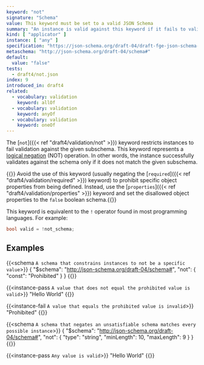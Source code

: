```yaml
---
keyword: "not"
signature: "Schema"
value: This keyword must be set to a valid JSON Schema
summary: "An instance is valid against this keyword if it fails to validate successfully against the schema defined by this keyword."
kind: [ "applicator" ]
instance: [ "any" ]
specification: "https://json-schema.org/draft-04/draft-fge-json-schema-validation-00#rfc.section.5.5.6"
metaschema: "http://json-schema.org/draft-04/schema#"
default:
  value: "false"
tests:
  - draft4/not.json
index: 9
introduced_in: draft4
related:
  - vocabulary: validation
    keyword: allOf
  - vocabulary: validation
    keyword: anyOf
  - vocabulary: validation
    keyword: oneOf
---
```



The [`not`]({{< ref "draft4/validation/not" >}}) keyword restricts
instances to fail validation against the given subschema. This keyword
represents a [logical negation](https://en.wikipedia.org/wiki/Negation) (NOT)
operation. In other words, the instance successfully validates against the
schema only if it does not match the given subschema.


{{<best-practice>}} Avoid the use of this keyword (usually negating the
[`required`]({{< ref "draft4/validation/required" >}}) keyword) to prohibit
specific object properties from being defined. Instead, use the
[`properties`]({{< ref "draft4/validation/properties" >}}) keyword and set
the disallowed object properties to the `false` boolean
schema.{{</best-practice>}}

This keyword is equivalent to the `!` operator found in most programming
languages. For example:

```c
bool valid = !not_schema;
```

## Examples

{{<schema `A schema that constrains instances to not be a specific value`>}}
{
  "$schema": "http://json-schema.org/draft-04/schema#",
  "not": {
    "const": "Prohibited"
  }
}
{{</schema>}}

{{<instance-pass `A value that does not equal the prohibited value is valid`>}}
"Hello World"
{{</instance-pass>}}

{{<instance-fail `A value that equals the prohibited value is invalid`>}}
"Prohibited"
{{</instance-fail>}}

{{<schema `A schema that negates an unsatisfiable schema matches every possible instance`>}}
{
  "$schema": "http://json-schema.org/draft-04/schema#",
  "not": {
    "type": "string",
    "minLength": 10,
    "maxLength": 9
  }
}
{{</schema>}}

{{<instance-pass `Any value is valid`>}}
"Hello World"
{{</instance-pass>}}
